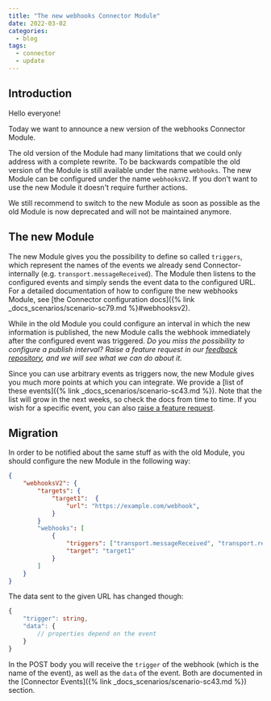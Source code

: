 ```yaml
---
title: "The new webhooks Connector Module"
date: 2022-03-02
categories:
  - blog
tags:
  - connector
  - update
---
```


## Introduction

Hello everyone!

Today we want to announce a new version of the webhooks Connector Module.

The old version of the Module had many limitations that we could only address with a complete rewrite. To be backwards compatible the old version of the Module is still available under the name `webhooks`.
The new Module can be configured under the name `webhooksV2`.
If you don't want to use the new Module it doesn't require further actions.

We still recommend to switch to the new Module as soon as possible as the old Module is now deprecated and will not be maintained anymore.

## The new Module

The new Module gives you the possibility to define so called `triggers`, which represent the names of the events we already send Connector-internally (e.g. `transport.messageReceived`). The Module then listens to the configured events and simply sends the event data to the configured URL. For a detailed documentation of how to configure the new webhooks Module, see [the Connector configuration docs]({% link _docs_scenarios/scenario-sc79.md %}#webhooksv2).

While in the old Module you could configure an interval in which the new information is published, the new Module calls the webhook immediately after the configured event was triggered.
_Do you miss the possibility to configure a publish interval? Raise a feature request in our [feedback repository](https://github.com/nmshd/feedback/issues/new/choose), and we will see what we can do about it._

Since you can use arbitrary events as triggers now, the new Module gives you much more points at which you can integrate. We provide a [list of these events]({% link _docs_scenarios/scenario-sc43.md %}). Note that the list will grow in the next weeks, so check the docs from time to time. If you wish for a specific event, you can also [raise a feature request](https://github.com/nmshd/feedback/issues/new/choose).

## Migration

In order to be notified about the same stuff as with the old Module, you should configure the new Module in the following way:

```json
{
    "webhooksV2": {
        "targets": {
            "target1":  {
                "url": "https://example.com/webhook",
            }
        }
        "webhooks": [
            {
                "triggers": ["transport.messageReceived", "transport.relationshipChanged"],
                "target": "target1"
            }
        ]
    }
}
```

The data sent to the given URL has changed though:

```ts
{
    "trigger": string,
    "data": {
        // properties depend on the event
    }
}
```

In the POST body you will receive the `trigger` of the webhook (which is the name of the event), as well as the `data` of the event. Both are documented in the [Connector Events]({% link _docs_scenarios/scenario-sc43.md %}) section.
